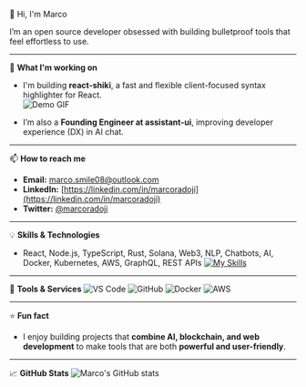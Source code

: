 👋 Hi, I'm Marco

I’m an open source developer obsessed with building bulletproof tools that feel effortless to use.

---

🔭 **What I'm working on**
- I'm building **react-shiki**, a fast and flexible client-focused syntax highlighter for React.  
  ![Demo GIF](https://media.giphy.com/media/3o7aD2saalBwwftBIY/giphy.gif)

- I’m also a **Founding Engineer at assistant-ui**, improving developer experience (DX) in AI chat.  

---

📫 **How to reach me**
- **Email:** marco.smile08@outlook.com  
- **LinkedIn:** [https://linkedin.com/in/marcoradoji](https://linkedin.com/in/marcoradoji)  
- **Twitter:** [@marcoradoji](https://twitter.com/MRadoji43715)

---

💡 **Skills & Technologies**
- React, Node.js, TypeScript, Rust, Solana, Web3, NLP, Chatbots, AI, Docker, Kubernetes, AWS, GraphQL, REST APIs
[![My Skills](https://skillicons.dev/icons?i=aws,gcp,azure,react,vue,flutter&perline=3)](https://skillicons.dev)

---

🧰 **Tools & Services**
![VS Code](https://img.shields.io/badge/VS%20Code-007ACC?style=for-the-badge&logo=visual-studio-code&logoColor=white)
![GitHub](https://img.shields.io/badge/GitHub-181717?style=for-the-badge&logo=github&logoColor=white)
![Docker](https://img.shields.io/badge/Docker-2496ED?style=for-the-badge&logo=docker&logoColor=white)
![AWS](https://img.shields.io/badge/AWS-232F3E?style=for-the-badge&logo=amazon-aws&logoColor=white)

---

⭐ **Fun fact**
- I enjoy building projects that **combine AI, blockchain, and web development** to make tools that are both **powerful and user-friendly**.

---

📈 **GitHub Stats**
![Marco's GitHub stats](https://github-readme-stats.vercel.app/api?username=marco0808364&show_icons=true&theme=radical)
